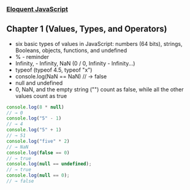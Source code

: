 ### [Eloquent JavaScript](http://eloquentjavascript.net/)

Chapter 1 (Values, Types, and Operators)
----------------------------------------

* six basic types of values in JavaScript: numbers (64 bits), strings, Booleans, objects, functions, and undefined
* % - reminder
* Infinity, - Infinity, NaN (0 / 0, Infinity - Infinity...)
* typeof (typeof 4.5, typeof "x")
* console.log(NaN == NaN) // → false
* null and undefined
* 0, NaN, and the empty string ("") count as false, while all the other values count as true

```javascript
console.log(8 * null)
// → 0
console.log("5" - 1)
// → 4
console.log("5" + 1)
// → 51
console.log("five" * 2)
// → NaN
console.log(false == 0)
// → true
console.log(null == undefined);
// → true
console.log(null == 0);
// → false
```
